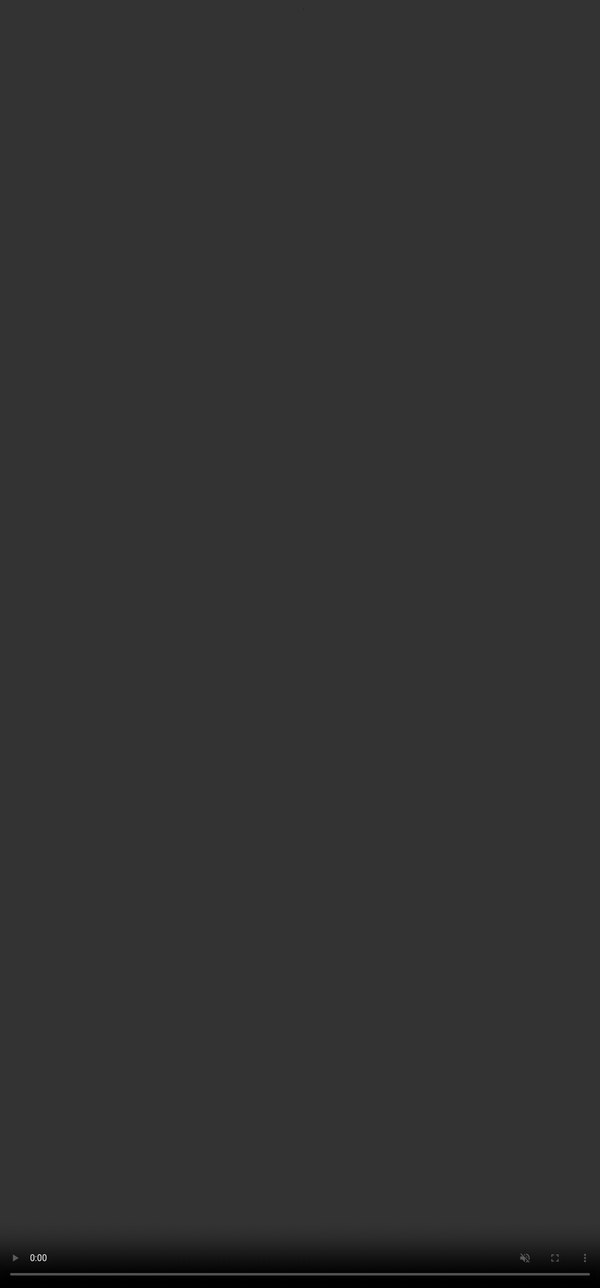 <!DOCTYPE html>
<html lang="en">
<head>
    <meta charset="UTF-8">
    <meta name="viewport" content="width=device-width, initial-scale=1.0">
    <title>Coming Soon</title>
    <link rel="icon" type="image/png" href="icon.png">
    <style>
        body, html {
            margin: 0;
            padding: 0;
            height: 100%;
            overflow: hidden;
        }
        #fullscreen-video {
            position: fixed;
            top: 0;
            left: 0;
            width: 100%;
            height: 100%;
            object-fit: cover; /* Ensures the video covers the entire screen */
        }
    </style>
</head>
<body>
    <video id="fullscreen-video" autoplay muted loop>
        <source src="path/to/your/video.mp4" type="video/mp4">
        <!-- Add more <source> tags for other formats like webm or ogg if needed -->
        Your browser does not support the video tag.
    </video>
</body>
</html>
